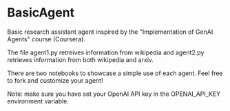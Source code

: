 # BasicAgent
Basic research assistant agent inspired by the "Implementation of GenAI Agents" course (Coursera).

The file agent1.py retreives information from wikipedia and agent2.py retrieves information from both wikipedia and arxiv.

There are two notebooks to showcase a simple use of each agent. Feel free to fork and customize your agent!

Note: make sure you have set your OpenAI API key in the OPENAI_API_KEY environment variable.